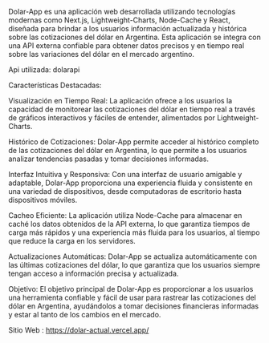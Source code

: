 
Dolar-App es una aplicación web desarrollada utilizando tecnologías modernas como Next.js, Lightweight-Charts, Node-Cache y React, diseñada para brindar a los usuarios información actualizada y histórica sobre las cotizaciones del dólar en Argentina. Esta aplicación se integra con una API externa confiable para obtener datos precisos y en tiempo real sobre las variaciones del dólar en el mercado argentino.

Api utilizada: dolarapi

Características Destacadas:

Visualización en Tiempo Real: La aplicación ofrece a los usuarios la capacidad de monitorear las cotizaciones del dólar en tiempo real a través de gráficos interactivos y fáciles de entender, alimentados por Lightweight-Charts.

Histórico de Cotizaciones: Dolar-App permite acceder al histórico completo de las cotizaciones del dólar en Argentina, lo que permite a los usuarios analizar tendencias pasadas y tomar decisiones informadas.

Interfaz Intuitiva y Responsiva: Con una interfaz de usuario amigable y adaptable, Dolar-App proporciona una experiencia fluida y consistente en una variedad de dispositivos, desde computadoras de escritorio hasta dispositivos móviles.

Cacheo Eficiente: La aplicación utiliza Node-Cache para almacenar en caché los datos obtenidos de la API externa, lo que garantiza tiempos de carga más rápidos y una experiencia más fluida para los usuarios, al tiempo que reduce la carga en los servidores.

Actualizaciones Automáticas: Dolar-App se actualiza automáticamente con las últimas cotizaciones del dólar, lo que garantiza que los usuarios siempre tengan acceso a información precisa y actualizada.

Objetivo:
El objetivo principal de Dolar-App es proporcionar a los usuarios una herramienta confiable y fácil de usar para rastrear las cotizaciones del dólar en Argentina, ayudándolos a tomar decisiones financieras informadas y estar al tanto de los cambios en el mercado.

Sitio Web : https://dolar-actual.vercel.app/
